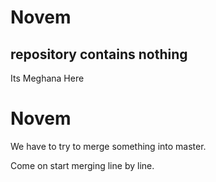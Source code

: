 
# Novem
## repository contains nothing


Its Meghana Here
# Novem
We have to try to merge something into master.

Come on start merging line by line.

